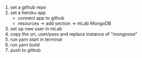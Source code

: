 1. set a github repo
2. set a heroku app
    * connect app to github
    * resources -> add section -> mLab MongoDB
3. set up new user in mLab
4. copy the uri, user/pass and replace instance of "mongoose"
5. run yarn start in terminal
6. run yarn build
7. push to github